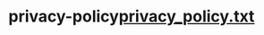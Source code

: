 # privacy-policy[privacy_policy.txt](https://github.com/user-attachments/files/18413042/privacy_policy.txt)
